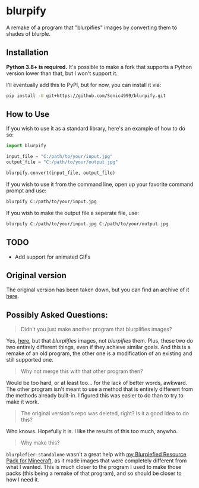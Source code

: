 # blurpify
A remake of a program that "blurpifies" images by converting them to shades of blurple.

## Installation

**Python 3.8+ is required.** It's possible to make a fork that supports a Python version lower than that, but I won't support it.

I'll eventually add this to PyPI, but for now, you can install it via:
```sh
pip install -U git+https://github.com/Sonic4999/blurpify.git
```

## How to Use
If you wish to use it as a standard library, here's an example of how to do so:
```python
import blurpify

input_file = "C:/path/to/your/input.jpg"
output_file = "C:/path/to/your/output.jpg"

blurpify.convert(input_file, output_file)
```

If you wish to use it from the command line, open up your favorite command prompt and use:
```sh
blurpify C:/path/to/your/input.jpg
```

If you wish to make the output file a seperate file, use:
```sh
blurpify C:/path/to/your/input.jpg C:/path/to/your/output.jpg
```

## TODO
- Add support for animated GIFs

## Original version
The original version has been taken down, but you can find an archive of it
[here](https://archive.softwareheritage.org/browse/origin/directory/?origin_url=https://github.com/memethyl/blurpify).

## Possibly Asked Questions:
> Didn't you just make another program that blurplifies images?

Yes, [here](https://github.com/Sonic4999/blurplefier-standalone), but that *blurplifies* images, not *blurpifies* them.
Plus, these two do two entirely different things, even if they achieve similar goals.
And this is a remake of an old program, the other one is a modification of an existing and still supported one.

> Why not merge this with that other program then?

Would be too hard, or at least too... for the lack of better words, awkward.
The other program isn't meant to use a method that is entirely different from the methods already built-in.
I figured this was easier to do than to try to make it work.

> The original version's repo was deleted, right? Is it a good idea to do this?

Who knows. Hopefully it is. I like the results of this too much, anywho.

> Why make this?

`blurplefier-standalone` wasn't a great help with [my Blurplefied Resource Pack for Minecraft](https://github.com/Sonic4999/Blurplefied-Resource-Pack), as it made images that were completely different from what I wanted.
This is much closer to the program I used to make those packs (this being a remake of that program), and so should be closer to how I need it.
